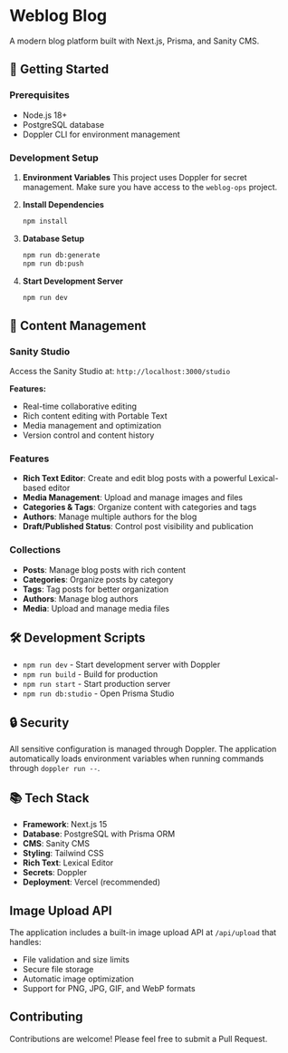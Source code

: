 # Weblog Blog

A modern blog platform built with Next.js, Prisma, and Sanity CMS.

## 🚀 Getting Started

### Prerequisites
- Node.js 18+
- PostgreSQL database
- Doppler CLI for environment management

### Development Setup

1. **Environment Variables**
   This project uses Doppler for secret management. Make sure you have access to the `weblog-ops` project.

2. **Install Dependencies**
   ```bash
   npm install
   ```

3. **Database Setup**
   ```bash
   npm run db:generate
   npm run db:push
   ```

4. **Start Development Server**
   ```bash
   npm run dev
   ```

## 📝 Content Management

### Sanity Studio

Access the Sanity Studio at: `http://localhost:3000/studio`

**Features:**
- Real-time collaborative editing
- Rich content editing with Portable Text
- Media management and optimization
- Version control and content history

### Features

- **Rich Text Editor**: Create and edit blog posts with a powerful Lexical-based editor
- **Media Management**: Upload and manage images and files
- **Categories & Tags**: Organize content with categories and tags
- **Authors**: Manage multiple authors for the blog
- **Draft/Published Status**: Control post visibility and publication

### Collections

- **Posts**: Manage blog posts with rich content
- **Categories**: Organize posts by category
- **Tags**: Tag posts for better organization
- **Authors**: Manage blog authors
- **Media**: Upload and manage media files

## 🛠 Development Scripts

- `npm run dev` - Start development server with Doppler
- `npm run build` - Build for production
- `npm run start` - Start production server
- `npm run db:studio` - Open Prisma Studio

## 🔒 Security

All sensitive configuration is managed through Doppler. The application automatically loads environment variables when running commands through `doppler run --`.

## 📚 Tech Stack

- **Framework**: Next.js 15
- **Database**: PostgreSQL with Prisma ORM
- **CMS**: Sanity CMS
- **Styling**: Tailwind CSS
- **Rich Text**: Lexical Editor
- **Secrets**: Doppler
- **Deployment**: Vercel (recommended)

## Image Upload API

The application includes a built-in image upload API at `/api/upload` that handles:
- File validation and size limits
- Secure file storage
- Automatic image optimization
- Support for PNG, JPG, GIF, and WebP formats

## Contributing

Contributions are welcome! Please feel free to submit a Pull Request.    